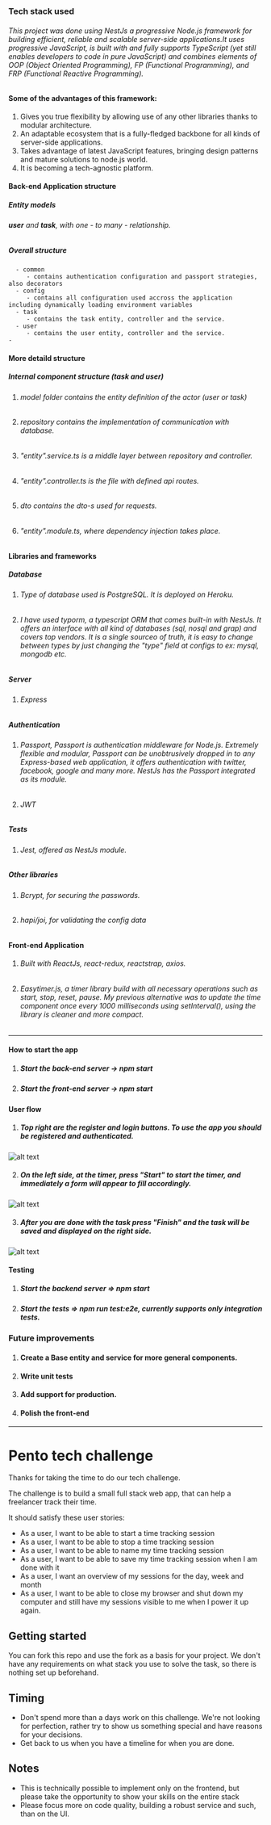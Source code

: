 ### Tech stack used
###### This project was done using NestJs a progressive Node.js framework for building efficient, reliable and scalable server-side applications.It uses progressive JavaScript, is built with and fully supports TypeScript (yet still enables developers to code in pure JavaScript) and combines elements of OOP (Object Oriented Programming), FP (Functional Programming), and FRP (Functional Reactive Programming).
#### Some of the advantages of this framework:
1. Gives you true flexibility by allowing use of any other libraries thanks to modular architecture.
2. An adaptable ecosystem that is a fully-fledged backbone for all kinds of server-side applications.
3. Takes advantage of latest JavaScript features, bringing design patterns and mature solutions to node.js world.
4. It is becoming a tech-agnostic platform.


#### Back-end Application structure
##### Entity models
   ######  **user** and **task**, with one - to many - relationship.
##### Overall structure
```
  - common
     - contains authentication configuration and passport strategies, also decorators
  - config
     - contains all configuration used accross the application including dynamically loading environment variables
  - task
     - contains the task entity, controller and the service.
  - user
     - contains the user entity, controller and the service.
- 
```
#### More detaild structure

##### Internal component structure (task and user)
  1. ###### model folder contains the entity definition of the actor (user or task)
  2. ###### repository contains the implementation of communication with database.
  3. ###### "entity".service.ts is a middle layer between repository and controller.
  4. ###### "entity".controller.ts is the file with defined api routes.
  5. ###### dto contains the dto-s used for requests.
  6. ###### "entity".module.ts, where dependency injection takes place.


#### Libraries and frameworks
##### Database
  1. ###### Type of database used is PostgreSQL. It is deployed on Heroku.
  2. ###### I have used typorm, a typescript ORM that comes built-in with NestJs. It offers an interface with all kind of databases                   (sql, nosql and grap) and covers top vendors. It is a single sourceo of truth, it is easy to change between types by just               changing the "type" field at configs to ex: mysql, mongodb etc.
##### Server
 1. ###### Express
##### Authentication
 1. ###### Passport, Passport is authentication middleware for Node.js. Extremely flexible and modular, Passport can be unobtrusively              dropped in to any Express-based web application, it offers authentication with twitter, facebook, google and many more.                  NestJs has the Passport integrated as its module.
 2. ###### JWT
 ##### Tests
  1. ###### Jest, offered as NestJs module.
  
 ##### Other libraries
  1. ###### Bcrypt, for securing the passwords.
  2. ###### hapi/joi, for validating the config data

#### Front-end Application
 1. ###### Built with ReactJs, react-redux, reactstrap, axios.
 2. ###### Easytimer.js, a timer library build with all necessary operations such as start, stop, reset, pause. My previous alternative             was to update the time component once every 1000 milliseconds using setInterval(), using the library is cleaner and more                 compact. 
 ---
#### How to start the app
 1. ##### Start the back-end server -> npm start
 2. ##### Start the front-end server -> npm start
 
#### User flow
1. ##### Top right are the register and login buttons. To use the app you should be registered and authenticated.
 ![alt text](https://github.com/taulanti/tech-challenge-time/tree/master/picture/1.PNG "Logo Title Text 1")
 
2. ##### On the left side, at the timer, press "Start" to start the timer, and immediately a form will appear to fill accordingly.
![alt text](https://github.com/taulanti/tech-challenge-time/tree/master/picture/2.PNG "Logo Title Text 2")

3. ##### After you are done with the task press "Finish" and the task will be saved and displayed on the right side.
![alt text](https://github.com/taulanti/tech-challenge-time/tree/master/picture/3.PNG "Logo Title Text 3")
 
 #### Testing
  1. ##### Start the backend server => npm start
  2. ##### Start the tests => npm run test:e2e, currently supports only integration tests.
  
 
 ### Future improvements
   1. #### Create a Base entity and service for more general components.
   2. #### Write unit tests
   3. #### Add support for production.
   4. #### Polish the front-end
 


---
# Pento tech challenge

Thanks for taking the time to do our tech challenge. 

The challenge is to build a small full stack web app, that can help a freelancer track their time.

It should satisfy these user stories:

- As a user, I want to be able to start a time tracking session
- As a user, I want to be able to stop a time tracking session
- As a user, I want to be able to name my time tracking session
- As a user, I want to be able to save my time tracking session when I am done with it
- As a user, I want an overview of my sessions for the day, week and month
- As a user, I want to be able to close my browser and shut down my computer and still have my sessions visible to me when I power it up again.

## Getting started

You can fork this repo and use the fork as a basis for your project. We don't have any requirements on what stack you use to solve the task, so there is nothing set up beforehand.

## Timing

- Don't spend more than a days work on this challenge. We're not looking for perfection, rather try to show us something special and have reasons for your decisions.
- Get back to us when you have a timeline for when you are done.

## Notes

 - This is technically possible to implement only on the frontend, but please take the opportunity to show your skills on the entire stack 
 - Please focus more on code quality, building a robust service and such, than on the UI.
